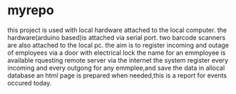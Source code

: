 # myrepo
this project is used with local hardware attached to the local computer.
the hardware(arduino based)is attached via serial port.
two barcode scanners are also attached to the local pc.
the aim is to register incoming and outage of employees via a door with electrical lock
the name for an emmployee is available rquesting remote server via the internet
the system register every incoming and every outgong for any emmplee,and save the data in allocal database
an html page is prepared when needed,this is a report for events occured today.
